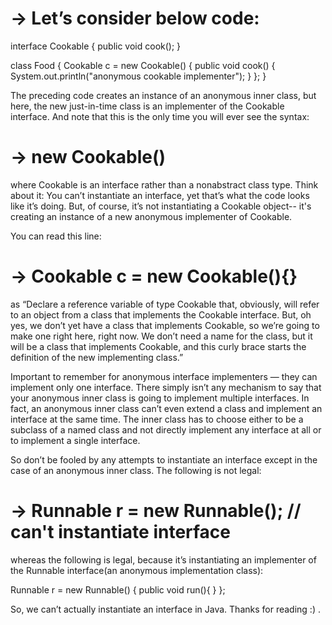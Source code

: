 
# -> Let’s consider below code:

interface Cookable {
    public void cook();
}

class Food {
    Cookable c = new Cookable() {
     public void cook() {
         System.out.println("anonymous cookable implementer");
        }
      };
 }

 
The preceding code creates an instance of an anonymous inner class, but here, the new just-in-time class is an implementer of the Cookable interface. And note that this is the only time you will ever see the syntax:

# -> new Cookable()


where Cookable is an interface rather than a nonabstract class type. Think about it: You can’t instantiate an interface, yet that’s what the code looks like it’s doing. But, of course, it’s not instantiating a Cookable object-- it's creating an instance of a new anonymous implementer of Cookable.

You can read this line:

# -> Cookable c = new Cookable(){}

as “Declare a reference variable of type Cookable that, obviously, will refer to an object from a class that implements the Cookable interface. But, oh yes, we don’t yet have a class that implements Cookable, so we’re going to make one right here, right now. We don’t need a name for the class, but it will be a class that implements Cookable, and this curly brace starts the definition of the new implementing class.”

Important to remember for anonymous interface implementers — they can implement only one interface. There simply isn’t any mechanism to say that your anonymous inner class is going to implement multiple interfaces. In fact, an anonymous inner class can’t even extend a class and implement an interface at the same time. The inner class has to choose either to be a subclass of a named class and not directly implement any interface at all or to implement a single interface.

So don’t be fooled by any attempts to instantiate an interface except in the case of an anonymous inner class. The following is not legal:

# -> Runnable r = new Runnable(); // can't instantiate interface
whereas the following is legal, because it’s instantiating an implementer of the Runnable interface(an anonymous implementation class):

Runnable r = new Runnable() { 
   public void run(){ }
};


So, we can’t actually instantiate an interface in Java. Thanks for reading :) .
